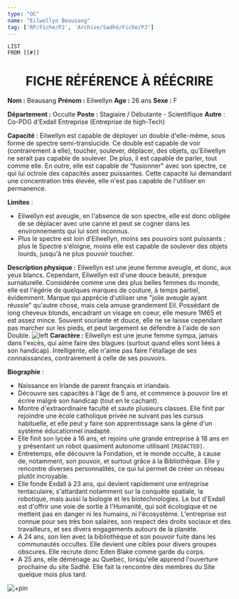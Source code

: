 ```yaml
---
type: "OC"
name: "Eilwellyn Beausang"
tag: ['RP/Fiche/PJ', 'Archive/Sadhé/Fiche/PJ']
---
```

```dataview
LIST
FROM [[#]]
```


<h1><center> FICHE RÉFÉRENCE À RÉÉCRIRE </h1></center>


**Nom :** Beausang
**Prénom :** Eilwellyn 
**Age :** 26 ans
**Sexe :** F

**Département :** Occulte
**Poste :** Stagiaire / Débutante - Scientifique
**Autre** : Co-PDG d'Exdall Entreprise (Entreprise de high-Tech) 

**Capacité** : Eilwellyn est capable de déployer un double d'elle-même, sous forme de spectre semi-translucide. Ce double est capable de voir (contrairement à elle), toucher, soulever, déplacer, des objets, qu'Eilwellyn ne serait pas capable de soulever. De plus, il est capable de parler, tout comme elle. En outre, elle est capable de "fusionner" avec son spectre, ce qui lui octroie des capacités assez puissantes. Cette capacité lui demandant une concentration très élevée, elle n'est pas capable de l'utiliser en permanence. 

**Limites** : 
- Eilwellyn est aveugle, en l'absence de son spectre, elle est donc obligée de se déplacer avec une canne et peut se cogner dans les environnements qui lui sont inconnus.
- Plus le spectre est loin d'Eilwellyn, moins ses pouvoirs sont puissants : plus le Spectre s'éloigne, moins elle est capable de soulever des objets lourds, jusqu'à ne plus pouvoir toucher.

**Description physique :** Eilwellyn est une jeune femme aveugle, et donc, aux yeux blancs. Cependant, Eilwellyn est d'une douce beauté, presque surnaturelle. Considérée comme une des plus belles femmes du monde, elle est l'égérie de quelques marques de couture, à temps partiel, évidemment. Marque qui apprécie d'utiliser une "jolie aveugle ayant réussie" qu'autre chose, mais cela amuse grandement Eil.
Possédant de long cheveux blonds, encadrant un visage en coeur, elle mesure 1M65 et est assez mince. Souvent souriante et douce, elle ne se laisse cependant pas marcher sur les pieds, et peut largement se défendre à l'aide de son Double.
![left](https://i.imgur.com/y5j6KvJ.png)
**Caractère :**  Eilwellyn est une jeune femme sympa, jamais dans l'excès, qui aime faire des blagues (surtout quand elles sont liées à son handicap). Intelligente, elle n'aime pas faire l'étallage de ses connaissances, contrairement à celle de ses pouvoirs.

**Biographie** :
- Naissance en Irlande de parent français et irlandais.
- Découvre ses capacités à l'âge de 5 ans, et commence à pouvoir lire et écrire malgré son handicap (tout en le cachant).
- Montre d'extraordinaire faculté et saute plusieurs classes. Elle finit par rejoindre une école catholique privée ne suivant pas les cursus habituelle, et elle peut y faire son apprentissage sans la gêne d'un système éducationnel inadapté. 
- Elle finit son lycée à 16 ans, et rejoins une grande entreprise à 18 ans en y présentant un robot quasiment autonome utilisant `[REDACTED]`. 
- Entretemps, elle découvre la Fondation, et le monde occulte, à cause de, notamment, son pouvoir, et surtout grâce à la Bibliothèque. Elle y rencontre diverses personnalités, ce qui lui permet de créer un réseau plutôt incroyable.
- Elle fonde Exdall à 23 ans, qui devient rapidement une entreprise tentaculaire, s'attardant notamment sur la conquête spatiale, la robotique, mais aussi la biologie et les biotechnologies. Le but d'Exdall est d'offrir une voie de sortie à l'Humanité, qui soit écologique et ne mettent pas en danger ni les humains, ni l'écosystème. L'entreprise est connue pour ses très bon salaires, son respect des droits sociaux et des travailleurs, et ses divers engagements autours de la planète.
- A 24 ans, son lien avec la bibliothèque et son pouvoir fuite dans les communautés occultes. Elle devient une cibles pour divers groupes obscures. Elle recrute donc Eden Blake comme garde du corps. 
- A 25 ans, elle déménage au Quebec, lorsqu'elle apprend l'ouverture prochaine du site Sadhé. Elle fait la rencontre des membres du Site quelque mois plus tard.



![+pin](https://i.imgur.com/9uNrYCL.png)